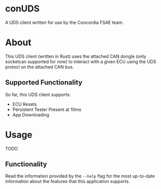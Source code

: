 conUDS
============================
A UDS client written for use by the Concordia FSAE team.

# About
This UDS client (written in Rust) uses the attached CAN dongle (only socketcan supported for now)
to interact with a given ECU using the UDS protocl on the attached CAN bus.

## Supported Functionality
So far, this UDS client supports:
  - ECU Resets
  - Persistent Tester Present at 10ms
  - App Downloading

# Usage

TODO

## Functionality

Read the information provided by the `--help` flag for the most up-to-date information about the features
that this application supports.
